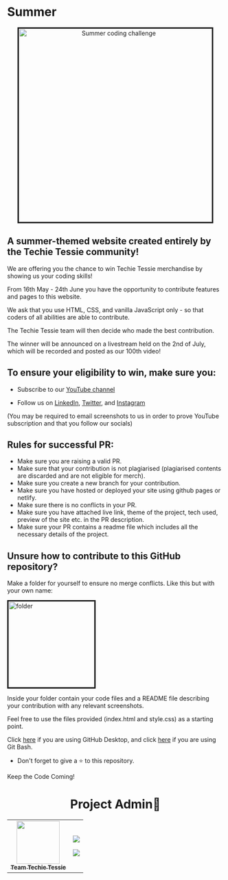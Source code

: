 # Summer
<p align="center">
<img width="450px" style="border-style:solid" src="https://user-images.githubusercontent.com/72180173/168555816-79ec2e0c-e09e-426e-a824-f102133efef1.png" alt="Summer coding challenge" />
 </p>

## A summer-themed website created entirely by the Techie Tessie community!

We are offering you the chance to win Techie Tessie merchandise by showing us your coding skills!

From 16th May - 24th June you have the opportunity to contribute features and pages to this website.

We ask that you use HTML, CSS, and vanilla JavaScript only - so that coders of all abilities are able to contribute.

The Techie Tessie team will then decide who made the best contribution.

The winner will be announced on a livestream held on the 2nd of July, which will be recorded and posted as our 100th video!

## To ensure your eligibility to win, make sure you:

* Subscribe to our [YouTube channel](https://www.youtube.com/c/TechieTessie)

* Follow us on [LinkedIn](https://www.linkedin.com/company/techie-tessie), [Twitter](https://twitter.com/techie_tessie), and [Instagram](https://www.instagram.com/techie_tessie/)

(You may be required to email screenshots to us in order to prove YouTube subscription and that you follow our socials)

## Rules for successful PR:

* Make sure you are raising a valid PR.
* Make sure that your contribution is not plagiarised (plagiarised contents are discarded and are not eligible for merch).
* Make sure you create a new branch for your contribution. 
* Make sure you have hosted or deployed your site using github pages or netlify. 
* Make sure there is no conflicts in your PR.
* Make sure you have attached live link, theme of the project, tech used, preview of the site etc. in the PR description.
* Make sure your PR contains a readme file which includes all the necessary details of the project.

## Unsure how to contribute to this GitHub repository?

Make a folder for yourself to ensure no merge conflicts. Like this but with your own name:

<img width="200px" style="border-style:solid" src="https://github.com/Tess314/Formulae/blob/main/folder.PNG" alt="folder" />

Inside your folder contain your code files and a README file describing your contribution with any relevant screenshots.

Feel free to use the files provided (index.html and style.css) as a starting point.

Click [here](https://www.youtube.com/watch?v=8PhlKST2x1s) if you are using GitHub Desktop, and click [here](https://www.youtube.com/watch?v=y0syiLiYjqU) if you are using Git Bash.

* Don't forget to give a ⭐ to this repository.

Keep the Code Coming!



<h1 align=center> Project Admin💜 </h1>
<p align="center">

<table align="center">
    <tbody>
        <tr>
            <td align="center"><a href="https://github.com/Techie-Tessie"><img alt="" src="https://avatars.githubusercontent.com/Techie-Tessie" width="100px;"><br><sub><b> Team Techie Tessie </b></sub></a></td>
            <td align="right">
                <p><a href="https://twitter.com/techie_tessie"><img src="https://img.shields.io/badge/twitter-%231DA1F2.svg?&style=for-the-badge&logo=twitter&logoColor=white"></a></p>
                <p><a href="https://www.linkedin.com/company/techie-tessie"><img src="https://img.shields.io/badge/linkedin-%230077B5.svg?&style=for-the-badge&logo=linkedin&logoColor=white"></a></p>
            </td>
        </tr>
    </tbody>
</table>
